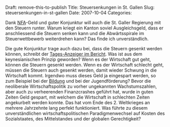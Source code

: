 Draft: remove-this-to-publish
Title: Steuersenkungen in St. Gallen
Slug: steuersenkungen-in-st-gallen
Date: 2007-10-04
Categories:

Dank [NFA](http://www.nfa.ch/)-Geld und guter Konjunktur will auch die St. Galler Regierung mit den Steuern runter. Warum kriegt ein Kanton soviel Ausgleichsgeld, dass er anschliessend die Steuern senken kann und die Abwärtsspirale im Steuerwettbewerb weiterdrehen kann? Das finde ich unverständlich.

Die gute Konjunktur trage auch dazu bei, dass die Steuern gesenkt werden können, schreibt der [Tages-Anzeiger im Bericht](http://www.tagesanzeiger.ch/dyn/news/schweiz/798380.html). Was ist aus dem keynesianischen Prinzip geworden? Wenn es der Wirtschaft gut geht, können die Steuern gesenkt werden. Wenn es der Wirtschaft schlecht geht, müssen die Steuern auch gesenkt werden, damit wieder Schwung in die Wirtschaft kommt. Irgendwo muss dieses Geld ja eingespart werden, so zum Beispiel bei der [Bildung](http://spinlock.ch/blog/2007/09/14/fremdsprachige-kinder-beeintrachtigen-lernerfolg-nicht/) und bei der Jugendförderung? Bevor die neoliberale Wirtschaftspolitik zu vorher ungekannten Wachstumszahlen, aber auch zu verheerenden Finanzcrashes geführt hat, wurde in guten Zeiten Geld gespart, mit welchem die Wirtschaft in schlechten Zeiten angekurbelt werden konnte. Das hat vom Ende des 2. Weltkrieges an mehrere Jahrzehnte lang perfekt funktioniert. Was führte zu diesem unverständlichen wirtschaftspolitischen Paradigmenwechsel auf Kosten des Sozialstaates, des Mittelstandes und der globalen Gerechtigkeit?
